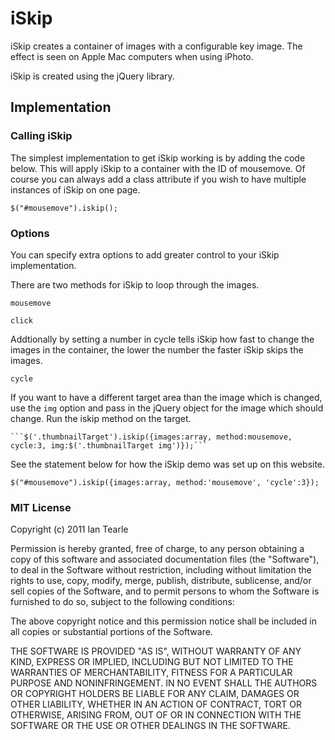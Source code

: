 iSkip
=============

iSkip creates a container of images with a configurable key image. The effect is seen on Apple Mac computers when using iPhoto.

iSkip is created using the jQuery library.

Implementation
-------

### Calling iSkip

The simplest implementation to get iSkip working is by adding the code below. This will apply iSkip to a container with the ID of mousemove. Of course you can always add a class attribute if you wish to have multiple instances of iSkip on one page.

	$("#mousemove").iskip();

### Options

You can specify extra options to add greater control to your iSkip implementation.

There are two methods for iSkip to loop through the images.

	mousemove
	
	click

Addtionally by setting a number in cycle tells iSkip how fast to change the images in the container, the lower the number the faster iSkip skips the images.

	cycle

If you want to have a different target area than the image which is changed, use the ```img``` option and pass in the jQuery object for the image which should change. Run the iskip method on the target.

	```$('.thumbnailTarget').iskip({images:array, method:mousemove, cycle:3, img:$('.thumbnailTarget img')});```  

See the statement below for how the iSkip demo was set up on this website.

	$("#mousemove").iskip({images:array, method:'mousemove', 'cycle':3});

### MIT License

Copyright (c) 2011 Ian Tearle

Permission is hereby granted, free of charge, to any person obtaining a copy of this software and associated documentation files (the "Software"), to deal in the Software without restriction, including without limitation the rights to use, copy, modify, merge, publish, distribute, sublicense, and/or sell copies of the Software, and to permit persons to whom the Software is furnished to do so, subject to the following conditions:

The above copyright notice and this permission notice shall be included in all copies or substantial portions of the Software.

THE SOFTWARE IS PROVIDED "AS IS", WITHOUT WARRANTY OF ANY KIND, EXPRESS OR IMPLIED, INCLUDING BUT NOT LIMITED TO THE WARRANTIES OF MERCHANTABILITY, FITNESS FOR A PARTICULAR PURPOSE AND NONINFRINGEMENT. IN NO EVENT SHALL THE AUTHORS OR COPYRIGHT HOLDERS BE LIABLE FOR ANY CLAIM, DAMAGES OR OTHER LIABILITY, WHETHER IN AN ACTION OF CONTRACT, TORT OR OTHERWISE, ARISING FROM, OUT OF OR IN CONNECTION WITH THE SOFTWARE OR THE USE OR OTHER DEALINGS IN THE SOFTWARE.